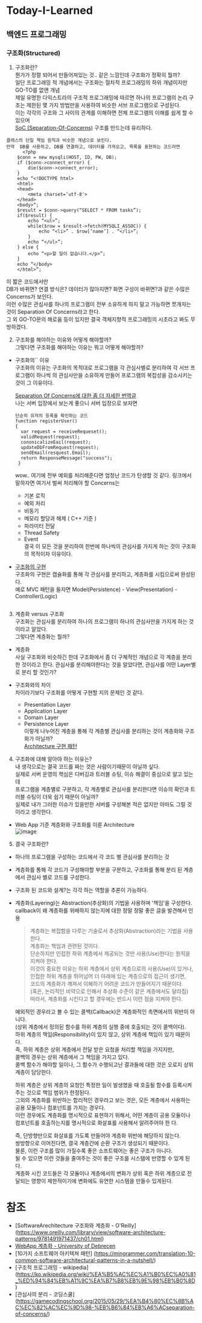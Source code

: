 # Today-I-Learned
## 백엔드 프로그래밍  
### 구조화(Structured)
1. 구조화란?  
뭔가가 정렬 되어서 만들어져있는 것.. 같은 느낌인데 구조화가 정확히 뭘까?  
일단 프로그래밍 적 개념에서는 구조화는 절차적 프로그래밍의 하위 개념이지만 GO-TO를 없앤 개념  
제일 유명한 다익스트라의 구조적 프로그래밍에 따르면 하나의 프로그램의 논리 구조는 제한된 몇 가지 방법만을 사용하여 비슷한 서브 프로그램으로 구성된다.  
이는 각각의 구조와 그 사이의 관계를 이해하면 전체 프로그램의 이해를 쉽게 할 수 있으며  
[SoC (Separation-Of-Concerns)](https://medium.com/@smartbosslee/%EA%B4%80%EC%8B%AC%EC%82%AC%EC%9D%98-%EB%B6%84%EB%A6%AC-separation-of-concerns-soc-8a8d09df066d)  구조를 만드는데 유리하다.  
  ```
  클래스의 단일 책임 원칙과 비슷한 개념으로 보인다.  
  만약  DB를 사용하고, DB를 연결하고, 데이터를 가져오고, 목록을 표현하는 코드라면   
        <?php
      $conn = new mysqli(HOST, ID, PW, DB);
      if ($conn->connect_error) {
          die($conn->connect_error);
      }
      echo “<!DOCTYPE html>
      <html>
      <head>
          <meta charset=’utf-8'>
      </head>
      <body>“;
      $result = $conn->query(“SELECT * FROM tasks”);
      if($result) {
          echo “<ul>”;
          while($row = $result->fetch(MYSQLI_ASSOC)) {
              echo “<li>” . $row[‘name’] . “</li>”;
          }
          echo “</ul>”;
      } else {
          echo “<p>할 일이 없습니다.</p>”;
      }
      echo “</body>
      </html>”;  
  ```  
  
이 짧은 코드에서만  
DB가 바뀌면? 연결 방식은? 데이터가 많아지면? 화면 구성이 바뀌면?과 같은 수많은 Concerns가 보인다.  
이런 수많은 관심사를 하나의 프로그램이 전부 소유하게 하지 말고 가능하면 쪼개자는 것이 Separation Of Concerns라고 한다.  
그 외 GO-TO문의 해로움 등이 있지만 결국 객체지향적 프로그래밍의 시초라고 봐도 무방하겠다.

2. 구조화를 해야하는 이유와 어떻게 해야할까?  
그렇다면 구조화를 해야하는 이유는 뭐고 어떻게 해야할까?  
- 구조화의`` 이유  
  구조화의 이유는 구조화의 목적대로 프로그램을 각 관심사별로 분리하여 각 서브 프로그램이 하나씩   의 관심사만을 소유하게 만들어 프로그램의 복잡성을 감소시키는 것이 그 이유이다.  
  
  [Separation Of Concerns에 대한 좀 더 자세한 번역글](https://kwangyulseo.com/2015/05/29/%EA%B4%80%EC%8B%AC%EC%82%AC%EC%9D%98-%EB%B6%84%EB%A6%ACseparation-of-concerns/)  
  나는 서버 입장에서 보는게 좋으니 서버 입장으로 보자면  
  ```
  단순히 유저의 등록을 확인하는 코드
  function registerUser() 
  {
    var request = receiveRequeset();
    validRequest(request);
    cononicalizeEail(request);
    updateDbFromRequest(request);
    sendEmail(resquest.Email);
    return ResponseMessage("success");
   }
   ```
   wow.. 여기에 전부 예외를 처리해준다면 엄청난 코드가 탄생할 것 같다.
   링크에서 말하자면 여기서 벌써 처리해야 할 Concerns는  
   - 기본 로직  
   - 예외 처리  
   - 비동기   
   - 메모리 할당과 해제 ( C++ 기준 )  
   - 파라미터 전달  
   - Thread Safety  
   - Event  
  결국 이 모든 것을 분리하여 한번에 하나씩의 관심사를 가지게 하는 것이 구조화의 목적이자 이유이다.  

- [구조화의 구현](https://medium.com/@smartbosslee/php-%EC%98%88%EC%A0%9C%EB%A1%9C-%EC%95%8C%EC%95%84%EB%B3%B4%EB%8A%94-mvc-%ED%8C%A8%ED%84%B4-1628b47b1b04)  
  구조화의 구현은 캡슐화를 통해 각 관심사를 분리하고, 계층화를 시킴으로써 완성된다.  
  예로 MVC 패턴을 들자면 Model(Persistence) - View(Presentation) - Controller(Logic)  
  ```
  ```  

3. 계층화 versus 구조화  
구조화는 관심사를 분리하여 하나의 프로그램이 하나의 관심사만을 가지게 하는 것이라고 알았다.  
그렇다면 계층화는 뭘까?  
- 계층화  
사실 구조화와 비슷하긴 한데 구조화에서 좀 더 구체적인 개념으로 각 계층을 분리한 것이라고 한다.
관심사를 분리해야한다는 것을 알았다면, 관심사를 어떤 Layer별로 분리 할 것인가?  

- 구조화와의 차이  
차이라기보다 구조화를 어떻게 구현할 지의 문제인 것 같다. 
  - Presentation Layer  
  - Application Layer  
  - Domain Layer  
  - Persistence Layer  
  이렇게 나누어진 계층을 통해 각 계층별 관심사를 분리하는 것이 계층화와 구조화가 아닐까?  
  [Architecture 구현 패턴](https://mingrammer.com/translation-10-common-software-architectural-patterns-in-a-nutshell/#1-%EA%B3%84%EC%B8%B5%ED%99%94-%ED%8C%A8%ED%84%B4-layered-pattern)  

4. 구조화에 대해 알아야 하는 이유는?  
내 생각으로는 결국 코드를 짜는 것은 사람이기때문이 아닐까 싶다.  
실제로 서버 운영의 핵심은 디버깅과 트러블 슈팅, 이슈 해결이 중심으로 알고 있는데  
프로그램을 계층별로 구분하고, 각 계층별로 관심사를 분리한다면 이슈의 확인과 트러블 슈팅이 더욱 쉽기 때문이 아닐까?  
실제로 내가 그러한 이슈가 있을만한 서버를 구성해본 적은 없지만 아마도 그럴 것이라고 생각한다.  
  - Web App 기준 계층화와 구조화를 이룬 Architecture  
  ![image](https://user-images.githubusercontent.com/38939634/64836845-b5e07c00-d626-11e9-977a-60d9eea0ebd9.png)
  
5. 결국 구조화란?  
- 하나의 프로그램을 구성하는 코드에서 각 코드 별 관심사를 분리하는 것  
- 계층화를 통해 각 코드가 구성해야할 부분을 구분하고, 구조화를 통해 분리 된 계층에서 관심사 별로 코드를 구성한다.  
- 구조화 된 코드와 설계?는 각각 하는 역할을 추론이 가능하다.  
- 계층화(Layering)는 Abstraction(추상화)의 기법을 사용하며 '책임'을 구성한다.  
callback이 왜 계층화를 위배하지 않는지에 대한 정말 정말 좋은 글을 발견해서 인용  
  
  >계층화는 복잡함을 다루는 기술로서 추상화(Abstraction)라는 기법을 사용한다.   
  계층화는 책임과 관련된 것이다.    
  단순하지만 인접한 하위 계층에서 제공되는 것만 사용(Use)한다는 원칙을 지켜야 한다.   
  이것이 중요한 이유는 하위 계층에서 상위 계층으로의 사용(Use)이 있거나,   
  인접한 하위 계층을 뛰어넘어 더 아래에 있는 계층으로의 접근이 생기면,   
  코드의 계층화가 깨져서 이해하기 어려운 코드가 만들어지기 때문이다.    
  (혹은, 논리적인 비약으로 인해서 추상화 수준이 같은 계층에서도 달라짐)     
  따라서, 계층화를 시킨다고 할 경우에는 반드시 이런 점을 지켜야 한다.   
    
  예외적인 경우라고 볼 수 있는 콜백(Callback)은 계층화적인 측면에서의 위반이 아니다.    
  (상위 계층에서 정의된 함수를 하위 계층의 실행 중에 호출되는 것이 콜백이다).   
  하위 계층의 책임(Responsibility)이 있지 않고, 상위 계층에 책임이 있기 때문이다.   
  즉, 하위 계층은 상위 계층에서 전달 받은 요청을 처리할 책임을 가지지만,   
  콜백의 경우는 상위 계층에서 그 책임을 가지고 있다.   
  콜백 함수가 해야할 일이나, 그 함수가 수행되고난 결과들에 대한 것은 오로지 상위 계층이 담당한다.  
  
  하위 계층은 상위 계층의 요청인 특정한 일이 발생했을 때 호출될 함수를 등록시켜주는 것으로 책임 범위가 한정된다.   
  그외의 계층화를 위반하는 합리적인 경우라고 보는 것은, 모든 계층에서 사용하는 공용 모듈이나 컴포넌트를 가지는 경우다.   
  이런 경우에도 계층화를 명시적으로 표현하기 위해서, 어떤 계층이 공용 모듈이나 컴포넌트를 호출하는지를 명시적으로 화살표를 사용해서 알려주어야 한     다.
  
  즉, 단방향만으로 화살표를 가도록 만들어야 계층화 위반에 해당하지 않는다.   
  쌍방향으로 이어진다면, 결국 계층간에 순환 구조가 생성되기 때문이다.   
  물론, 이런 구조를 많이 가질수록 좋은 소프트웨어는 좋은 구조가 아니다.   
  될 수 있으면 이런 것들을 줄여주는 것이 좋은 구조를 시스템에 반영할 수 있게 된다.   
  계층화 시킨 코드들은 각 모듈이나 계층에서의 변화가 상위 혹은 하위 계층으로 전달되는 영향이 제한적이기에 변화에도 유연한 시스템을 만들수 있게된다.  




# 참조
- [SoftwareArechitecture 구조화와 계층화 - O'Reilly]
(https://www.oreilly.com/library/view/software-architecture-patterns/9781491971437/ch01.html)  
- [WebApp 계층화 - University of Debrecen](https://gyires.inf.unideb.hu/GyBITT/08/index.html)  
- [10가지 소프트웨어 아키텍쳐 패턴]
(https://mingrammer.com/translation-10-common-software-architectural-patterns-in-a-nutshell/)  
- [구조적 프로그래밍 - wikipedia]
(https://ko.wikipedia.org/wiki/%EA%B5%AC%EC%A1%B0%EC%A0%81_%ED%94%84%EB%A1%9C%EA%B7%B8%EB%9E%98%EB%B0%8D)  
- [관심사의 분리 - 코딩스쿨]
(https://gamecodingschool.org/2015/05/29/%EA%B4%80%EC%8B%AC%EC%82%AC%EC%9D%98-%EB%B6%84%EB%A6%ACseparation-of-concerns/)  

